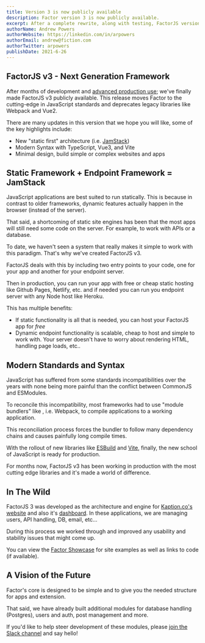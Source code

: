 ```yaml
---
title: Version 3 is now publicly available
description: Factor version 3 is now publicly available.
excerpt: After a complete rewrite, along with testing, FactorJS version 3 is now publicly available.
authorName: Andrew Powers
authorWebsite: https://linkedin.com/in/arpowers
authorEmail: andrew@fiction.com
authorTwitter: arpowers
publishDate: 2021-6-26
---
```


## FactorJS v3 - Next Generation Framework

After months of development and [advanced production use](https://www.darwin.so); we've finally made FactorJS v3 publicly available. This release moves Factor to the cutting-edge in JavaScript standards and deprecates legacy libraries like Webpack and Vue2.

There are many updates in this version that we hope you will like, some of the key highlights include:

- New "static first" architecture (i.e. [JamStack](https://en.wikipedia.org/wiki/Jamstack))
- Modern Syntax with TypeScript, Vue3, and Vite
- Minimal design, build simple or complex websites and apps

## Static Framework + Endpoint Framework = JamStack

JavaScript applications are best suited to run statically. This is because in contrast to older frameworks, dynamic features actually happen in the browser (instead of the server).

That said, a shortcoming of static site engines has been that the most apps will still need some code on the server. For example, to work with APIs or a database.

To date, we haven't seen a system that really makes it simple to work with this paradigm. That's why we've created FactorJS v3.

FactorJS deals with this by including two entry points to your code, one for your app and another for your endpoint server.

Then in production, you can run your app with free or cheap static hosting like Github Pages, Netlify, etc. and if needed you can run you endpoint server with any Node host like Heroku.

This has multiple benefits:

- If static functionality is all that is needed, you can host your FactorJS app for _free_
- Dynamic endpoint functionality is scalable, cheap to host and simple to work with. Your server doesn't have to worry about rendering HTML, handling page loads, etc..

## Modern Standards and Syntax

JavaScript has suffered from some standards incompatibilities over the years with none being more painful than the conflict between CommonJS and ESModules.

To reconcile this incompatibility, most frameworks had to use "module bundlers" like , i.e. Webpack, to compile applications to a working application.

This reconciliation process forces the bundler to follow many dependency chains and causes painfully long compile times.

With the rollout of new libraries like [ESBuild](https://esbuild.github.io) and [Vite](https://vitejs.dev), finally, the new school of JavaScript is ready for production.

For months now, FactorJS v3 has been working in production with the most cutting edge libraries and it's made a world of difference.

## In The Wild

FactorJS 3 was developed as the architecture and engine for [Kaption.co's website](https://www.darwin.so) and also it's [dashboard](https://app.darwin.so). In these applications, we are managing users, API handling, DB, email, etc...

During this process we worked through and improved any usability and stability issues that might come up.

You can view the [Factor Showcase](https://www.factorjs.org/showcase) for site examples as well as links to code (if available).

## A Vision of the Future

Factor's core is designed to be simple and to give you the needed structure for apps and extension.

That said, we have already built additional modules for database handling (Postgres), users and auth, post management and more.

If you'd like to help steer development of these modules, please [join the Slack channel](https://join.slack.com/t/factorjs/shared_invite/zt-biopdz00-pnEJOPDPcm8DSTGLccH_Og) and say hello!
